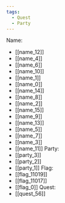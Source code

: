 ```yaml
---
tags:
  - Quest
  - Party
---
```

Name:
- [[name_12]]
- [[name_4]]
- [[name_6]]
- [[name_10]]
- [[name_1]]
- [[name_0]]
- [[name_14]]
- [[name_8]]
- [[name_2]]
- [[name_15]]
- [[name_9]]
- [[name_13]]
- [[name_5]]
- [[name_7]]
- [[name_3]]
- [[name_11]]
Party:
- [[party_3]]
- [[party_2]]
- [[party_1]]
Flag:
- [[flag_11019]]
- [[flag_11017]]
- [[flag_0]]
Quest:
- [[quest_56]]
